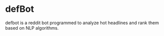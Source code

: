 # defBot

defbot is a reddit bot programmed to analyze hot headlines and rank them based on NLP algorithms.  
